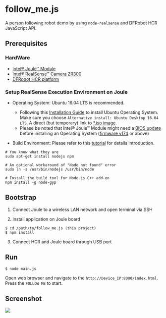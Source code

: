 # follow_me.js

A person following robot demo by using `node-realsense` and DFRobot HCR JavaScript API.

## Prerequisites

### HardWare

- [Intel® Joule™ Module](https://software.intel.com/en-us/iot/hardware/joule)
- [Intel® RealSense™ Camera ZR300](https://newsroom.intel.com/chip-shots/intel-announces-tools-realsense-technology-development/)
- [DFRobot HCR platform](https://www.dfrobot.com/product-361.html)

### Setup RealSense Execution Environment on Joule

- Operating System: Ubuntu 16.04 LTS is recommended.
    - Following this [Installation Guide](https://developer.ubuntu.com/core/get-started/intel-joule#alternative-install:-ubuntu-desktop-16.04-lts) to install Ubuntu Operating System. Make sure you choose `Alternative install: Ubuntu Desktop 16.04 LTS`. A direct (but temporary) link to [*.iso image](http://people.canonical.com/~platform/snappy/tuchuck/desktop-beta4/tuchuck-xenial-desktop-iso-20170109-0.iso).
    - Please be noted that Intel® Joule™ Module might need a [BIOS update](https://software.intel.com/en-us/flashing-the-bios-on-joule) before installing an Operating System ([firmware v174](https://downloadmirror.intel.com/26206/eng/Joule-Firmware-2016-12-18-174-Public.zip) or above)

- Build Environment: Please refer to this [tutorial](https://software.intel.com/sites/products/realsense/intro/getting_started.html) for details introduction.

```
# You know what they are
sudo apt-get install nodejs npm

# An optional workaround of "Node not found" error
sudo ln -s /usr/bin/nodejs /usr/bin/node

# Install the build tool for Node.js C++ add-on
npm install -g node-gyp
```

## Bootstrap

1. Connect Joule to a wireless LAN network and open terminal via SSH

2. Install application on Joule board

```
$ cd /path/to/follow_me.js (this project)
$ npm install
```

3. Connect HCR and Joule board through USB port

## Run

```
$ node main.js
```

Open web browser and navigate to the `http://Device_IP:8000/index.html`.
Press the `FOLLOW ME` to start.

## Screenshot
<img src="./img/screenshot.png" />
